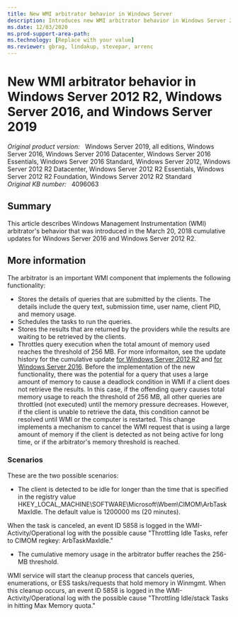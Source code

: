 ```yaml
---
title: New WMI arbitrator behavior in Windows Server
description: Introduces new WMI arbitrator behavior in Windows Server 2016 and 2012 R2 introduced by March 2018 Windows cumulative updates.
ms.date: 12/03/2020
ms.prod-support-area-path: 
ms.technology: [Replace with your value]
ms.reviewer: gbrag, lindakup, stevepar, arrenc
---
```

# New WMI arbitrator behavior in Windows Server 2012 R2, Windows Server 2016, and Windows Server 2019

_Original product version:_ &nbsp; Windows Server 2019, all editions, Windows Server 2016, Windows Server 2016 Datacenter, Windows Server 2016 Essentials, Windows Server 2016 Standard, Windows Server 2012, Windows Server 2012 R2 Datacenter, Windows Server 2012 R2 Essentials, Windows Server 2012 R2 Foundation, Windows Server 2012 R2 Standard  
_Original KB number:_ &nbsp; 4096063

## Summary

This article describes Windows Management Instrumentation (WMI) arbitrator's behavior that was introduced in the March 20, 2018 cumulative updates for Windows Server 2016 and Windows Server 2012 R2.

## More information

The arbitrator is an important WMI component that implements the following functionality:
- Stores the details of queries that are submitted by the clients. The details include the query text, submission time, user name, client PID, and memory usage.
- Schedules the tasks to run the queries.
- Stores the results that are returned by the providers while the results are waiting to be retrieved by the clients.
- Throttles query execution when the total amount of memory used reaches the threshold of 256 MB.
For more informaiton, see the update history for the cumulative update [for Windows Server 2012 R2]() and [for Windows Server 2016]().
Before the implementation of the new functionality, there was the potential for a query that uses a large amount of memory to cause a deadlock condition in WMI if a client does not retrieve the results. In this case, if the offending query causes total memory usage to reach the threshold of 256 MB, all other queries are throttled (not executed) until the memory pressure decreases. However, if the client is unable to retrieve the data, this condition cannot be resolved until WMI or the computer is restarted.
This change implements a mechanism to cancel the WMI request that is using a large amount of memory if the client is detected as not being active for long time, or if the arbitrator's memory threshold is reached.

### Scenarios

These are the two possible scenarios: 
- The client is detected to be idle for longer than the time that is specified in the registry value HKEY_LOCAL_MACHINE\SOFTWARE\Microsoft\Wbem\CIMOM\ArbTaskMaxIdle. The default value is 1200000 ms (20 minutes).

When the task is canceled, an event ID 5858 is logged in the WMI-Activity/Operational log with the possible cause "Throttling Idle Tasks, refer to CIMOM regkey: ArbTaskMaxIdle." 
- The cumulative memory usage in the arbitrator buffer reaches the 256-MB threshold.

WMI service will start the cleanup process that cancels queries, enumerations, or ESS tasks/requests that hold memory in Winmgmt. When this cleanup occurs, an event ID 5858 is logged in the WMI-Activity/Operational log with the possible cause "Throttling Idle/stack Tasks in hitting Max Memory quota." 

